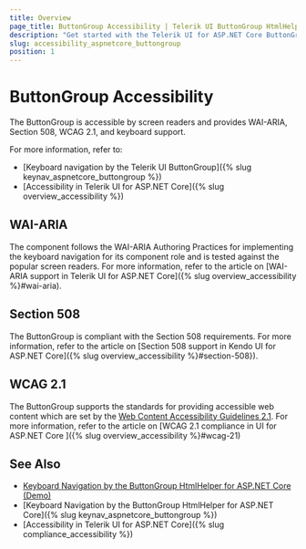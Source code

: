 ```yaml
---
title: Overview
page_title: ButtonGroup Accessibility | Telerik UI ButtonGroup HtmlHelper for ASP.NET Core
description: "Get started with the Telerik UI for ASP.NET Core ButtonGroup and learn about its accessibility support for WAI-ARIA, Section 508, and WCAG 2.1."
slug: accessibility_aspnetcore_buttongroup
position: 1
---
```


# ButtonGroup Accessibility

The ButtonGroup is accessible by screen readers and provides WAI-ARIA, Section 508, WCAG 2.1, and keyboard support.

For more information, refer to:
* [Keyboard navigation by the Telerik UI ButtonGroup]({% slug keynav_aspnetcore_buttongroup %})
* [Accessibility in Telerik UI for ASP.NET Core]({% slug overview_accessibility %})

## WAI-ARIA

The component follows the WAI-ARIA Authoring Practices for implementing the keyboard navigation for its component role and is tested against the popular screen readers. For more information, refer to the article on [WAI-ARIA support in Telerik UI for ASP.NET Core]({% slug overview_accessibility %}#wai-aria).

## Section 508

The ButtonGroup is compliant with the Section 508 requirements. For more information, refer to the article on [Section 508 support in Kendo UI for ASP.NET Core]({% slug overview_accessibility %}#section-508}).

## WCAG 2.1

The ButtonGroup supports the standards for providing accessible web content which are set by the [Web Content Accessibility Guidelines 2.1](https://www.w3.org/TR/WCAG/). For more information, refer to the article on [WCAG 2.1 compliance in UI for ASP.NET Core ]({% slug overview_accessibility %}#wcag-21)

## See Also

* [Keyboard Navigation by the ButtonGroup HtmlHelper for ASP.NET Core (Demo)](https://demos.telerik.com/aspnet-core/buttongroup/keyboard-navigation)
* [Keyboard Navigation by the ButtonGroup HtmlHelper for ASP.NET Core]({% slug keynav_aspnetcore_buttongroup %})
* [Accessibility in Telerik UI for ASP.NET Core]({% slug compliance_accessibility %})
